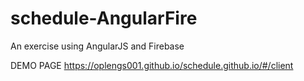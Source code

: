 # schedule-AngularFire
An exercise using AngularJS and Firebase 


DEMO PAGE https://oplengs001.github.io/schedule.github.io/#/client
